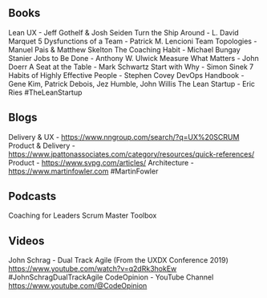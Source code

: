 ## Books
Lean UX - Jeff Gothelf & Josh Seiden
Turn the Ship Around - L. David Marquet
5 Dysfunctions of a Team - Patrick M. Lencioni
Team Topologies - Manuel Pais & Matthew Skelton
The Coaching Habit - Michael Bungay Stanier
Jobs to Be Done - Anthony W. Ulwick
Measure What Matters - John Doerr
A Seat at the Table - Mark Schwartz
Start with Why - Simon Sinek
7 Habits of Highly Effective People - Stephen Covey
DevOps Handbook - Gene Kim, Patrick Debois, Jez Humble, John Willis
The Lean Startup - Eric Ries #TheLeanStartup

## Blogs
Delivery & UX - https://www.nngroup.com/search/?q=UX%20SCRUM
Product & Delivery -  https://www.jpattonassociates.com/category/resources/quick-references/
Product - https://www.svpg.com/articles/
Architecture - https://www.martinfowler.com #MartinFowler 

## Podcasts
Coaching for Leaders
Scrum Master Toolbox

## Videos
John Schrag - Dual Track Agile (From the UXDX Conference 2019) https://www.youtube.com/watch?v=q2dRk3hokEw #JohnSchragDualTrackAgile
CodeOpinion - YouTube Channel https://www.youtube.com/@CodeOpinion